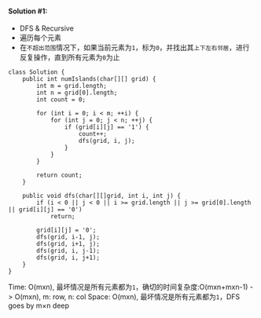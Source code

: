 #### Solution #1:
* DFS & Recursive
* 遍历每个元素
* 在`不超出范围`情况下，如果当前元素为`1`，标为`0`，并找出其`上下左右邻居`，进行反复操作，直到所有元素为`0`为止
```
class Solution {
    public int numIslands(char[][] grid) {
        int m = grid.length;
        int n = grid[0].length;
        int count = 0;
        
        for (int i = 0; i < m; ++i) {
            for (int j = 0; j < n; ++j) {
                if (grid[i][j] == '1') {
                    count++;
                    dfs(grid, i, j);
                }  
            }
        }
        
        return count;
    }
    
    public void dfs(char[][]grid, int i, int j) {
        if (i < 0 || j < 0 || i >= grid.length || j >= grid[0].length || grid[i][j] == '0')
            return;
        
        grid[i][j] = '0';
        dfs(grid, i-1, j);
        dfs(grid, i+1, j);
        dfs(grid, i, j-1);
        dfs(grid, i, j+1);
    }
}
```
Time: O(mxn), 最坏情况是所有元素都为`1`，确切的时间复杂度:O(mxn+mxn-1) -> O(mxn), m: row, n: col
Space: O(mxn), 最坏情况是所有元素都为`1`，DFS goes by m×n deep
